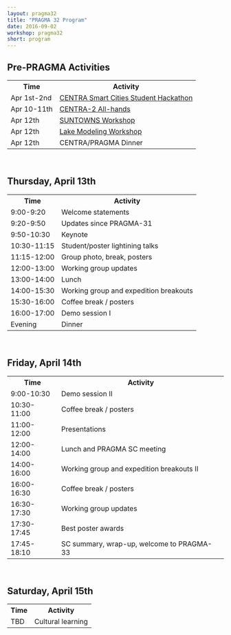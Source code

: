 ```yaml
---
layout: pragma32
title: "PRAGMA 32 Program"
date: 2016-09-02
workshop: pragma32
short: program
---
```



## Pre-PRAGMA Activities 
 
<table class="program32">
  <tr>
    <th>Time</th>
    <th>Activity</th>
  </tr>
     <td>Apr 1st-2nd</td>
     <td><a href="http://www.globalcentra.org/hackathon2017/">CENTRA Smart Cities Student Hackathon</a></td>
  <tr>
    <td>Apr 10-11th</td>
    <td><a href="http://www.globalcentra.org/centra2">CENTRA-2 All-hands</a></td>
  </tr>
  <tr>
    <td>Apr 12th</td>
    <td><a href="http://www.globalcentra.org/suntowns2017/">SUNTOWNS Workshop</a></td>
  </tr>
  <tr> 
    <td>Apr 12th</td>
    <td><a href="http://www.pragma-grid.net/pragma32-lake-workshop/">Lake Modeling Workshop</a></td>
  </tr>
  <tr>
    <td>Apr 12th</td>
    <td>CENTRA/PRAGMA Dinner</td>
  </tr>
</table>


<br>
 
 
## Thursday, April 13th

<table class="program32">
  <tr>
    <th>Time</th>
    <th>Activity</th>
  </tr>
  <tr>
    <td>9:00-9:20</td>
    <td>Welcome statements</td>
  </tr>
  <tr>
    <td>9:20-9:50</td>
    <td>Updates since PRAGMA-31</td>
  </tr>
  <tr>
    <td>9:50-10:30</td>
    <td>Keynote</td>
  </tr>
  <tr>
    <td>10:30-11:15</td>
    <td>Student/poster lightining talks</td>
  </tr>
  <tr>
    <td>11:15-12:00</td>
    <td>Group photo, break, posters</td>
  </tr>
  <tr>
    <td>12:00-13:00</td>
    <td>Working group updates</td>
  </tr>
  <tr>
    <td>13:00-14:00</td>
    <td>Lunch</td>
  </tr>
  <tr>
    <td>14:00-15:30</td>
    <td>Working group and expedition breakouts</td>
  </tr>
  <tr>
    <td>15:30-16:00</td>
    <td>Coffee break / posters</td>
  </tr>
  <tr>
    <td>16:00-17:00</td>
    <td>Demo session I</td>
  </tr>
  <tr>
    <td>Evening</td>
    <td>Dinner</td>
  </tr>
</table> 


<br>


## Friday, April 14th
 
<table class="program32">
  <tr>
    <th>Time</th>
    <th>Activity</th>
  </tr>
  <tr>
    <td>9:00-10:30</td>
    <td>Demo session II</td>
  </tr>
  <tr>
    <td>10:30-11:00</td>
    <td>Coffee break / posters</td>
  </tr>
  <tr>
    <td>11:00-12:00</td>
    <td>Presentations</td>
  </tr>
  <tr>
    <td>12:00-14:00</td>
    <td>Lunch and PRAGMA SC meeting</td>
  </tr>
  <tr>
    <td>14:00-16:00</td>
    <td>Working group and expedition breakouts II</td>
  </tr>
  <tr>
    <td>16:00-16:30</td>
    <td>Coffee break / posters</td>
  </tr>
  <tr>
    <td>16:30-17:30</td>
    <td>Working group updates</td>
  </tr>
  <tr>
    <td>17:30-17:45</td>
    <td>Best poster awards</td>
  </tr>
  <tr>
    <td>17:45-18:10</td>
    <td>SC summary, wrap-up, welcome to PRAGMA-33</td>
  </tr>
</table>
 

<br>

 
## Saturday, April 15th

<table class="program32">
  <tr>
    <th>Time</th>
    <th>Activity</th>
  </tr>
  <tr>
    <td>TBD</td>
    <td>Cultural learning</td>
  </tr>
</table> 
 


